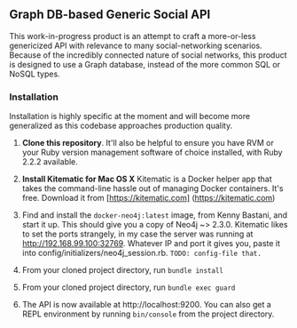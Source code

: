 ## Graph DB-based Generic Social API

This work-in-progress product is an attempt to craft a more-or-less genericized API
with relevance to many social-networking scenarios. Because of the incredibly connected
nature of social networks, this product is designed to use a Graph database, instead of
the more common SQL or NoSQL types.

### Installation

Installation is highly specific at the moment and will become more generalized as this
codebase approaches production quality.

1. **Clone this repository**. It'll also be helpful to ensure you have RVM or your Ruby version management software of choice installed, with Ruby 2.2.2 available.

2. **Install Kitematic for Mac OS X**
Kitematic is a Docker helper app that takes the command-line hassle out of managing
Docker containers. It's free. Download it from [https://kitematic.com] (https://kitematic.com)

3. Find and install the `docker-neo4j:latest` image, from Kenny Bastani, and start it up. This should give you a copy of Neo4j ~> 2.3.0. Kitematic likes to set the ports strangely, in my case the server was running at http://192.168.99.100:32769. Whatever IP and port it gives you, paste it into config/initializers/neo4j_session.rb. `TODO: config-file that.`

4. From your cloned project directory, run `bundle install`

5. From your cloned project directory, run `bundle exec guard`

6. The API is now available at http://localhost:9200. You can also get a REPL environment by running `bin/console` from the project directory.
